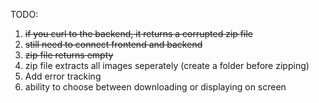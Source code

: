 TODO:

1. ~~if you curl to the backend, it returns a corrupted zip file~~
2. ~~still need to connect frontend and backend~~
3. ~~zip file returns empty~~
4. zip file extracts all images seperately (create a folder before zipping)
5. Add error tracking
6. ability to choose between downloading or displaying on screen
